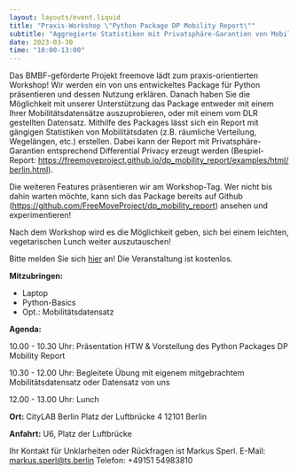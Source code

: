 ```yaml
---
layout: layouts/event.liquid
title: "Praxis-Workshop \"Python Package DP Mobility Report\""
subtitle: "Aggregierte Statistiken mit Privatsphäre-Garantien von Mobilitätsdatensätzen"
date: 2023-03-30
time: "10:00-13:00"
---
```


Das BMBF-geförderte Projekt freemove lädt zum praxis-orientierten Workshop! Wir werden ein von uns entwickeltes Package für Python präsentieren und dessen Nutzung erklären. Danach haben Sie die Möglichkeit mit unserer Unterstützung das Package entweder mit einem Ihrer Mobilitätsdatensätze auszuprobieren, oder mit einem vom DLR gestellten Datensatz. Mithilfe des Packages lässt sich ein Report mit gängigen Statistiken von Mobilitätsdaten (z.B. räumliche Verteilung, Wegelängen, etc.) erstellen. Dabei kann der Report mit Privatsphäre-Garantien entsprechend Differential Privacy erzeugt werden (Bespiel-Report: https://freemoveproject.github.io/dp_mobility_report/examples/html/berlin.html).

Die weiteren Features präsentieren wir am Workshop-Tag. Wer nicht bis dahin warten möchte, kann sich das Package bereits auf Github (https://github.com/FreeMoveProject/dp_mobility_report) ansehen und experimentieren!

Nach dem Workshop wird es die Möglichkeit geben, sich bei einem leichten, vegetarischen Lunch weiter auszutauschen!

Bitte melden Sie sich [hier](https://pretix.eu/citylabberlin/freemove/) an! Die Veranstaltung ist kostenlos.

**Mitzubringen:**
- Laptop
- Python-Basics
- Opt.: Mobilitätsdatensatz

**Agenda:**

10.00 - 10.30 Uhr: Präsentation HTW & Vorstellung des Python Packages DP Mobility Report

10.30 - 12.00 Uhr: Begleitete Übung mit eigenem mitgebrachtem Mobilitätsdatensatz oder Datensatz von uns

12.00 - 13.00 Uhr: Lunch

**Ort:**
CityLAB Berlin
Platz der Luftbrücke 4
12101 Berlin

**Anfahrt:**
U6, Platz der Luftbrücke

Ihr Kontakt für Unklarheiten oder Rückfragen ist Markus Sperl.
E-Mail: markus.sperl@ts.berlin
Telefon: +49151 54983810


